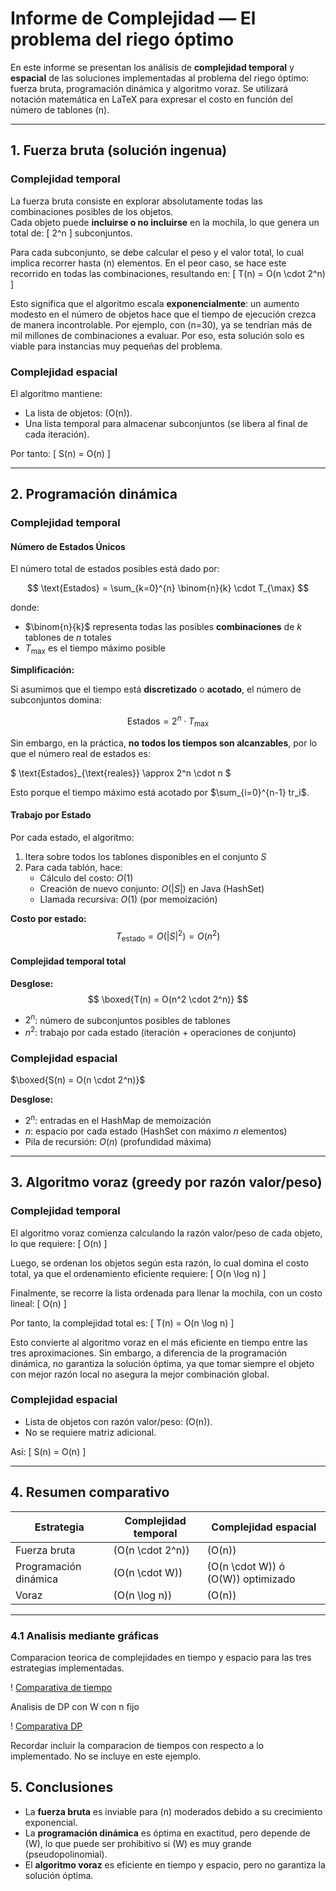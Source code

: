 # Informe de Complejidad — El problema del riego óptimo

En este informe se presentan los análisis de **complejidad temporal** y **espacial** de las soluciones implementadas al problema del riego óptimo: fuerza bruta, programación dinámica y algoritmo voraz. Se utilizará notación matemática en LaTeX para expresar el costo en función del número de tablones \(n\).

---

## 1. Fuerza bruta (solución ingenua)

### Complejidad temporal

La fuerza bruta consiste en explorar absolutamente todas las combinaciones posibles de los objetos.  
Cada objeto puede **incluirse o no incluirse** en la mochila, lo que genera un total de:
\[
2^n
\]
subconjuntos.

Para cada subconjunto, se debe calcular el peso y el valor total, lo cual implica recorrer hasta \(n\) elementos. En el peor caso, se hace este recorrido en todas las combinaciones, resultando en:
\[
T(n) = O(n \cdot 2^n)
\]

Esto significa que el algoritmo escala **exponencialmente**: un aumento modesto en el número de objetos hace que el tiempo de ejecución crezca de manera incontrolable. Por ejemplo, con \(n=30\), ya se tendrían más de mil millones de combinaciones a evaluar. Por eso, esta solución solo es viable para instancias muy pequeñas del problema.

### Complejidad espacial

El algoritmo mantiene:

- La lista de objetos: \(O(n)\).
- Una lista temporal para almacenar subconjuntos (se libera al final de cada iteración).

Por tanto:
\[
S(n) = O(n)
\]

---

## 2. Programación dinámica

### Complejidad temporal

#### Número de Estados Únicos

El número total de estados posibles está dado por:

$$
\text{Estados} = \sum_{k=0}^{n} \binom{n}{k} \cdot T_{\max}
$$

donde:
- $\binom{n}{k}$ representa todas las posibles **combinaciones** de $k$ tablones de $n$ totales
- $T_{\max}$ es el tiempo máximo posible

**Simplificación:**

Si asumimos que el tiempo está **discretizado** o **acotado**, el número de subconjuntos domina:

$$
\text{Estados} = 2^n \cdot T_{\max}
$$

Sin embargo, en la práctica, **no todos los tiempos son alcanzables**, por lo que el número real de estados es:

$
\text{Estados}_{\text{reales}} \approx 2^n \cdot n
$

Esto porque el tiempo máximo está acotado por $\sum_{i=0}^{n-1} tr_i$.

#### Trabajo por Estado

Por cada estado, el algoritmo:
1. Itera sobre todos los tablones disponibles en el conjunto $S$
2. Para cada tablón, hace:
   - Cálculo del costo: $O(1)$
   - Creación de nuevo conjunto: $O(|S|)$ en Java (HashSet)
   - Llamada recursiva: $O(1)$ (por memoización)

**Costo por estado:**
$$
T_{\text{estado}} = O(|S|^2) = O(n^2)
$$

#### Complejidad temporal total

**Desglose:**
$$
\boxed{T(n) = O(n^2 \cdot 2^n)}
$$

- $2^n$: número de subconjuntos posibles de tablones
- $n^2$: trabajo por cada estado (iteración + operaciones de conjunto)


### Complejidad espacial

$\boxed{S(n) = O(n \cdot 2^n)}$

**Desglose:**
- $2^n$: entradas en el HashMap de memoización
- $n$: espacio por cada estado (HashSet con máximo $n$ elementos)
- Pila de recursión: $O(n)$ (profundidad máxima)


---

## 3. Algoritmo voraz (greedy por razón valor/peso)

### Complejidad temporal

El algoritmo voraz comienza calculando la razón valor/peso de cada objeto, lo que requiere:
\[
O(n)
\]

Luego, se ordenan los objetos según esta razón, lo cual domina el costo total, ya que el ordenamiento eficiente requiere:
\[
O(n \log n)
\]

Finalmente, se recorre la lista ordenada para llenar la mochila, con un costo lineal:
\[
O(n)
\]

Por tanto, la complejidad total es:
\[
T(n) = O(n \log n)
\]

Esto convierte al algoritmo voraz en el más eficiente en tiempo entre las tres aproximaciones. Sin embargo, a diferencia de la programación dinámica, no garantiza la solución óptima, ya que tomar siempre el objeto con mejor razón local no asegura la mejor combinación global.

### Complejidad espacial

- Lista de objetos con razón valor/peso: \(O(n)\).
- No se requiere matriz adicional.

Así:
\[
S(n) = O(n)
\]

---

## 4. Resumen comparativo

| Estrategia            | Complejidad temporal | Complejidad espacial                   |
| --------------------- | -------------------- | -------------------------------------- |
| Fuerza bruta          | \(O(n \cdot 2^n)\)   | \(O(n)\)                               |
| Programación dinámica | \(O(n \cdot W)\)     | \(O(n \cdot W)\) ó \(O(W)\) optimizado |
| Voraz                 | \(O(n \log n)\)      | \(O(n)\)                               |

---

### 4.1 Analisis mediante gráficas

Comparacion teorica de complejidades en tiempo y espacio para las tres estrategias implementadas.

! [Comparativa de tiempo](../imagenes/g1.png)

Analisis de DP con W con n fijo

! [Comparativa DP](../imagenes/g2.png)

Recordar incluir la comparacion de tiempos con respecto a lo implementado. No se incluye en este ejemplo.

## 5. Conclusiones

- La **fuerza bruta** es inviable para \(n\) moderados debido a su crecimiento exponencial.
- La **programación dinámica** es óptima en exactitud, pero depende de \(W\), lo que puede ser prohibitivo si \(W\) es muy grande (pseudopolinomial).
- El **algoritmo voraz** es eficiente en tiempo y espacio, pero no garantiza la solución óptima.
